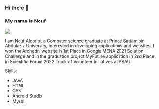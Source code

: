 ### Hi there 👋
### My name is Nouf
![](https://arturssmirnovs.github.io/github-profile-readme-generator/images/banner.png)

I am Nouf Alotaibi, a Computer science graduate at Prince Sattam bin Abdulaziz University, interested in developing applications and websites, I won the Archedni website in 1st Place in Google MENA 2021 Solution Challenge and in the graduation project MyFuture application in 2nd Place in Scientific Forum 2022 Track of Volunteer initiatives at PSAU.



Skills: 
* JAVA
* HTML
* CSS
* Android Studio
* Mysql






